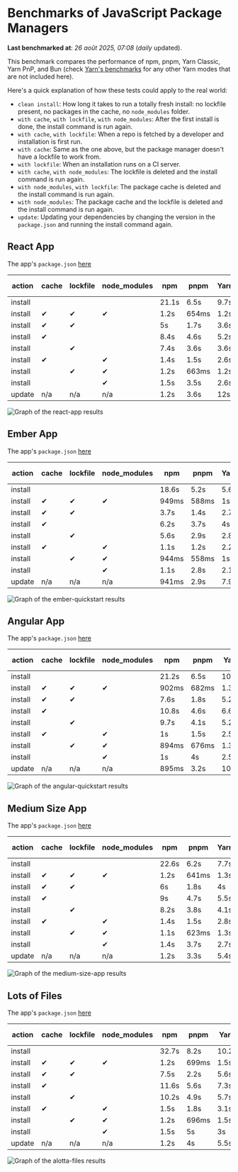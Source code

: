 # Benchmarks of JavaScript Package Managers

**Last benchmarked at**: _26 août 2025, 07:08_ (_daily_ updated).

This benchmark compares the performance of npm, pnpm, Yarn Classic, Yarn PnP, and Bun (check [Yarn's benchmarks](https://yarnpkg.com/benchmarks) for any other Yarn modes that are not included here).

Here's a quick explanation of how these tests could apply to the real world:

- `clean install`: How long it takes to run a totally fresh install: no lockfile present, no packages in the cache, no `node_modules` folder.
- `with cache`, `with lockfile`, `with node_modules`: After the first install is done, the install command is run again.
- `with cache`, `with lockfile`: When a repo is fetched by a developer and installation is first run.
- `with cache`: Same as the one above, but the package manager doesn't have a lockfile to work from.
- `with lockfile`: When an installation runs on a CI server.
- `with cache`, `with node_modules`: The lockfile is deleted and the install command is run again.
- `with node_modules`, `with lockfile`: The package cache is deleted and the install command is run again.
- `with node_modules`: The package cache and the lockfile is deleted and the install command is run again.
- `update`: Updating your dependencies by changing the version in the `package.json` and running the install command again.

## React App

The app's `package.json` [here](./fixtures/react-app/package.json)

| action  | cache | lockfile | node_modules| npm | pnpm | Yarn | Yarn PnP | Bun |
| ---     | ---   | ---      | ---         | --- | ---  | ---  | ---      | --- |
| install |       |          |             | 21.1s | 6.5s | 9.7s | 2.7s | 1.9s |
| install | ✔     | ✔        | ✔           | 1.2s | 654ms | 1.2s | n/a | 36ms |
| install | ✔     | ✔        |             | 5s | 1.7s | 3.6s | 994ms | 449ms |
| install | ✔     |          |             | 8.4s | 4.6s | 5.2s | 2.4s | 423ms |
| install |       | ✔        |             | 7.4s | 3.6s | 3.6s | 1s | 423ms |
| install | ✔     |          | ✔           | 1.4s | 1.5s | 2.6s | n/a | 33ms |
| install |       | ✔        | ✔           | 1.2s | 663ms | 1.2s | n/a | 31ms |
| install |       |          | ✔           | 1.5s | 3.5s | 2.6s | n/a | 31ms |
| update  | n/a | n/a | n/a | 1.2s | 3.6s | 12s | 3.1s | 35ms |

<img alt="Graph of the react-app results" src="results/img/react-app.svg" />

## Ember App

The app's `package.json` [here](./fixtures/ember-quickstart/package.json)

| action  | cache | lockfile | node_modules| npm | pnpm | Yarn | Yarn PnP | Bun |
| ---     | ---   | ---      | ---         | --- | ---  | ---  | ---      | --- |
| install |       |          |             | 18.6s | 5.2s | 5.6s | 2.3s | 1.4s |
| install | ✔     | ✔        | ✔           | 949ms | 588ms | 1s | n/a | 27ms |
| install | ✔     | ✔        |             | 3.7s | 1.4s | 2.7s | 874ms | 323ms |
| install | ✔     |          |             | 6.2s | 3.7s | 4s | 1.9s | 325ms |
| install |       | ✔        |             | 5.6s | 2.9s | 2.8s | 869ms | 329ms |
| install | ✔     |          | ✔           | 1.1s | 1.2s | 2.2s | n/a | 26ms |
| install |       | ✔        | ✔           | 944ms | 558ms | 1s | n/a | 24ms |
| install |       |          | ✔           | 1.1s | 2.8s | 2.1s | n/a | 25ms |
| update  | n/a | n/a | n/a | 941ms | 2.9s | 7.9s | 2.8s | 53ms |

<img alt="Graph of the ember-quickstart results" src="results/img/ember-quickstart.svg" />

## Angular App

The app's `package.json` [here](./fixtures/angular-quickstart/package.json)

| action  | cache | lockfile | node_modules| npm | pnpm | Yarn | Yarn PnP | Bun |
| ---     | ---   | ---      | ---         | --- | ---  | ---  | ---      | --- |
| install |       |          |             | 21.2s | 6.5s | 10.8s | 2.9s | 1.8s |
| install | ✔     | ✔        | ✔           | 902ms | 682ms | 1.3s | n/a | 29ms |
| install | ✔     | ✔        |             | 7.6s | 1.8s | 5.2s | 1.2s | 831ms |
| install | ✔     |          |             | 10.8s | 4.6s | 6.6s | 2.4s | 824ms |
| install |       | ✔        |             | 9.7s | 4.1s | 5.2s | 1.2s | 830ms |
| install | ✔     |          | ✔           | 1s | 1.5s | 2.5s | n/a | 28ms |
| install |       | ✔        | ✔           | 894ms | 676ms | 1.3s | n/a | 27ms |
| install |       |          | ✔           | 1s | 4s | 2.5s | n/a | 26ms |
| update  | n/a | n/a | n/a | 895ms | 3.2s | 10.6s | 2.8s | 33ms |

<img alt="Graph of the angular-quickstart results" src="results/img/angular-quickstart.svg" />

## Medium Size App

The app's `package.json` [here](./fixtures/medium-size-app/package.json)

| action  | cache | lockfile | node_modules| npm | pnpm | Yarn | Yarn PnP | Bun |
| ---     | ---   | ---      | ---         | --- | ---  | ---  | ---      | --- |
| install |       |          |             | 22.6s | 6.2s | 7.7s | 2.9s | 1.5s |
| install | ✔     | ✔        | ✔           | 1.2s | 641ms | 1.3s | n/a | 31ms |
| install | ✔     | ✔        |             | 6s | 1.8s | 4s | 1.1s | 466ms |
| install | ✔     |          |             | 9s | 4.7s | 5.5s | 2.5s | 469ms |
| install |       | ✔        |             | 8.2s | 3.8s | 4.1s | 1.2s | 451ms |
| install | ✔     |          | ✔           | 1.4s | 1.5s | 2.8s | n/a | 30ms |
| install |       | ✔        | ✔           | 1.1s | 623ms | 1.3s | n/a | 27ms |
| install |       |          | ✔           | 1.4s | 3.7s | 2.7s | n/a | 27ms |
| update  | n/a | n/a | n/a | 1.2s | 3.3s | 5.4s | 2.4s | 38ms |

<img alt="Graph of the medium-size-app results" src="results/img/medium-size-app.svg" />

## Lots of Files

The app's `package.json` [here](./fixtures/alotta-files/package.json)

| action  | cache | lockfile | node_modules| npm | pnpm | Yarn | Yarn PnP | Bun |
| ---     | ---   | ---      | ---         | --- | ---  | ---  | ---      | --- |
| install |       |          |             | 32.7s | 8.2s | 10.2s | 3.4s | 1.9s |
| install | ✔     | ✔        | ✔           | 1.2s | 699ms | 1.5s | n/a | 39ms |
| install | ✔     | ✔        |             | 7.5s | 2.2s | 5.6s | 1.3s | 723ms |
| install | ✔     |          |             | 11.6s | 5.6s | 7.3s | 2.9s | 705ms |
| install |       | ✔        |             | 10.2s | 4.9s | 5.7s | 1.3s | 697ms |
| install | ✔     |          | ✔           | 1.5s | 1.8s | 3.1s | n/a | 39ms |
| install |       | ✔        | ✔           | 1.2s | 696ms | 1.5s | n/a | 35ms |
| install |       |          | ✔           | 1.5s | 5s | 3s | n/a | 35ms |
| update  | n/a | n/a | n/a | 1.2s | 4s | 5.5s | 2.9s | 159ms |

<img alt="Graph of the alotta-files results" src="results/img/alotta-files.svg" />